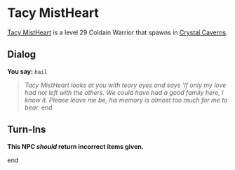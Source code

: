 # Tacy MistHeart



[Tacy MistHeart](/npc/121079) is a level 29 Coldain Warrior that spawns in [Crystal Caverns](/zone/121).



## Dialog

**You say:** `hail`



>*Tacy MistHeart looks at you with teary eyes and says 'If only my love had not left with the others.  We could have had a good family here, I know it.  Please leave me be, his memory is almost too much for me to bear.*
end



## Turn-Ins



**This NPC *should* return incorrect items given.**

end